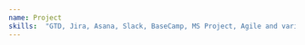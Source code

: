 ```yaml
---
name: Project
skills:  "GTD, Jira, Asana, Slack, BaseCamp, MS Project, Agile and variants"
---
```


